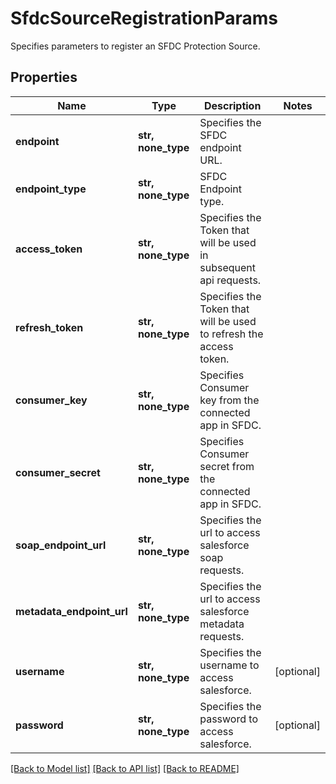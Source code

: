 # SfdcSourceRegistrationParams

Specifies parameters to register an SFDC Protection Source.

## Properties
Name | Type | Description | Notes
------------ | ------------- | ------------- | -------------
**endpoint** | **str, none_type** | Specifies the SFDC endpoint URL. | 
**endpoint_type** | **str, none_type** | SFDC Endpoint type. | 
**access_token** | **str, none_type** | Specifies the Token that will be used in subsequent api requests. | 
**refresh_token** | **str, none_type** | Specifies the Token that will be used to refresh the access token. | 
**consumer_key** | **str, none_type** | Specifies Consumer key from the connected app in SFDC. | 
**consumer_secret** | **str, none_type** | Specifies Consumer secret from the connected app in SFDC. | 
**soap_endpoint_url** | **str, none_type** | Specifies the url to access salesforce soap requests. | 
**metadata_endpoint_url** | **str, none_type** | Specifies the url to access salesforce metadata requests. | 
**username** | **str, none_type** | Specifies the username to access salesforce. | [optional] 
**password** | **str, none_type** | Specifies the password to access salesforce. | [optional] 

[[Back to Model list]](../README.md#documentation-for-models) [[Back to API list]](../README.md#documentation-for-api-endpoints) [[Back to README]](../README.md)


